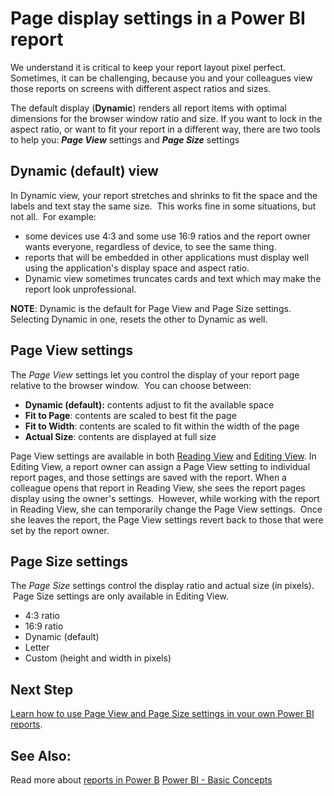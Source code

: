 ﻿<properties 
   pageTitle="Page display settings in a Power BI report"
   description="Page display settings in a Power BI report"
   services="powerbi" 
   documentationCenter="" 
   authors="v-aljenk" 
   manager="mblythe" 
   editor=""
   tags=""/>
 
<tags
   ms.service="powerbi"
   ms.devlang="NA"
   ms.topic="article"
   ms.tgt_pltfrm="NA"
   ms.workload="powerbi"
   ms.date="10/16/2015"
   ms.author="v-aljenk"/>

# Page display settings in a Power BI report

We understand it is critical to keep your report layout pixel perfect. Sometimes, it can be challenging, because you and your colleagues view those reports on screens with different aspect ratios and sizes. 

The default display (**Dynamic**) renders all report items with optimal dimensions for the browser window ratio and size. If you want to lock in the aspect ratio, or want to fit your report in a different way, there are two tools to help you: ***Page View*** settings and ***Page Size*** settings

## Dynamic (default) view

In Dynamic view, your report stretches and shrinks to fit the space and the labels and text stay the same size.  This works fine in some situations, but not all.  For example:
-   some devices use 4:3 and some use 16:9 ratios and the report owner wants everyone, regardless of device, to see the same thing.
-   reports that will be embedded in other applications must display well using the application's display space and aspect ratio. 
-   Dynamic view sometimes truncates cards and text which may make the report look unprofessional.

**NOTE**: Dynamic is the default for Page View and Page Size settings. Selecting Dynamic in one, resets the other to Dynamic as well.

## Page View settings

The *Page View* settings let you control the display of your report page relative to the browser window.  You can choose between:
-   **Dynamic (default):** contents adjust to fit the available space
-   **Fit to Page**: contents are scaled to best fit the page
-   **Fit to Width**: contents are scaled to fit within the width of the page
-   **Actual Size**: contents are displayed at full size

Page View settings are available in both [Reading View](http://support.powerbi.com/knowledgebase/articles/445094) and [Editing View](http://support.powerbi.com/knowledgebase/articles/443094). In Editing View, a report owner can assign a Page View setting to individual report pages, and those settings are saved with the report. When a colleague opens that report in Reading View, she sees the report pages display using the owner's settings.  However, while working with the report in Reading View, she can temporarily change the Page View settings.  Once she leaves the report, the Page View settings revert back to those that were set by the report owner. 

## Page Size settings

The *Page Size* settings control the display ratio and actual size (in pixels).  Page Size settings are only available in Editing View.
-   4:3 ratio
-   16:9 ratio
-   Dynamic (default)
-   Letter
-   Custom (height and width in pixels)

## Next Step

[Learn how to use Page View and Page Size settings in your own Power BI reports](https://support.powerbi.com/knowledgebase/articles/747363).

## See Also:

Read more about [reports in Power B](http://support.powerbi.com/knowledgebase/articles/425684)
[Power BI - Basic Concepts](http://support.powerbi.com/knowledgebase/articles/487029)
